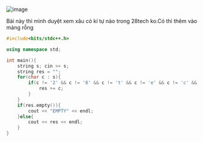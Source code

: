 ![image](https://github.com/Llam-a/Practice_Cpp/assets/115911041/17eb6d99-3417-47bf-9d68-4ada3340c935)

Bài này thì mình duyệt xem xâu có kí tự nào trong 28tech ko.Có thì thêm vào mảng rỗng

```cpp
#include<bits/stdc++.h>

using namespace std;

int main(){
    string s; cin >> s;
    string res = "";
    for(char c : s){
        if(c != '2' && c != '8' && c != 't' && c != 'e' && c != 'c' && c != 'h'){
            res += c;
        }
    }
    if(res.empty()){
        cout << "EMPTY" << endl;
    }else{
        cout << res << endl;
    }
}
```
